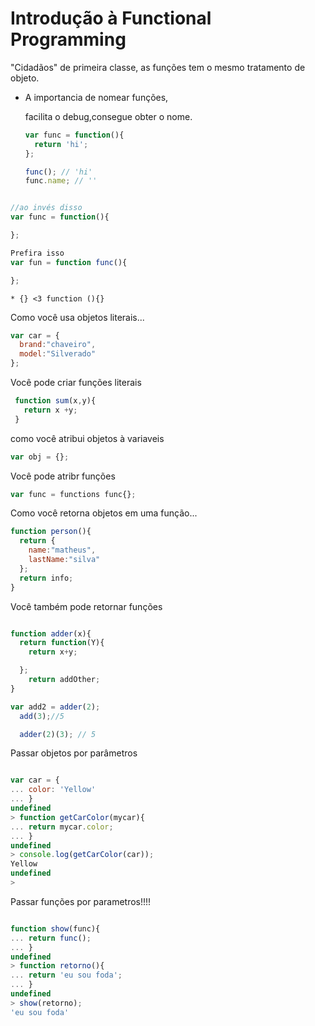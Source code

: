 # Introdução à Functional Programming

"Cidadãos" de primeira classe, as funções tem o mesmo tratamento de objeto.

* A importancia de nomear funções,

    facilita o debug,consegue obter o nome.

    ```js
    var func = function(){
      return 'hi';
    };

    func(); // 'hi'
    func.name; // ''
    ```


```js

//ao invés disso
var func = function(){

};

Prefira isso
var fun = function func(){

};
```


```
* {} <3 function (){}  
```
Como você  usa objetos literais...

```js
var car = {
  brand:"chaveiro",
  model:"Silverado"
};
```

Você pode criar funções literais
```js
 function sum(x,y){
   return x +y;
 }
```
como você atribui objetos à variaveis
```js
var obj = {};
```
Você pode atribr funções  
```js
var func = functions func{};
```

Como você retorna  objetos em uma função...

```js
function person(){
  return {
    name:"matheus",
    lastName:"silva"
  };
  return info;
}
```

Você também pode retornar funções

```js

function adder(x){
  return function(Y){
    return x+y;

  };
    return addOther;
}

var add2 = adder(2);
  add(3);//5

  adder(2)(3); // 5
```

Passar objetos  por parâmetros

```js

var car = {
... color: 'Yellow'
... }
undefined
> function getCarColor(mycar){
... return mycar.color;
... }
undefined
> console.log(getCarColor(car));
Yellow
undefined
>

```
Passar funções por  parametros!!!!


```js

function show(func){
... return func();
... }
undefined
> function retorno(){
... return 'eu sou foda';
... }
undefined
> show(retorno);
'eu sou foda'

```
